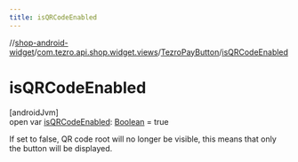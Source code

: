 ```yaml
---
title: isQRCodeEnabled
---
```

//[shop-android-widget](../../../index.html)/[com.tezro.api.shop.widget.views](../index.html)/[TezroPayButton](index.html)/[isQRCodeEnabled](is-q-r-code-enabled.html)



# isQRCodeEnabled



[androidJvm]\
open var [isQRCodeEnabled](is-q-r-code-enabled.html): [Boolean](https://kotlinlang.org/api/latest/jvm/stdlib/kotlin/-boolean/index.html) = true



If set to false, QR code root will no longer be visible, this means that only the button will be displayed.





